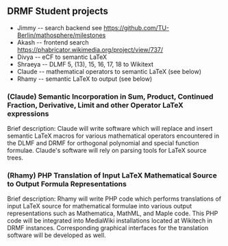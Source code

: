 ## DRMF Student projects

* Jimmy -- search backend see https://github.com/TU-Berlin/mathosphere/milestones
* Akash -- frontend search https://phabricator.wikimedia.org/project/view/737/
* Divya -- eCF to semantic LaTeX
* Shraeya -- DLMF 5, (13), 15, 16, 17, 18 to Wikitext
* Claude -- mathematical operators to semantic LaTeX (see below)
* Rhamy -- semantic LaTeX to output (see below)


### (Claude) Semantic Incorporation in Sum, Product, Continued Fraction, Derivative, Limit and other Operator LaTeX expressions 

Brief description: Claude will write software which will replace and 
insert semantic LaTeX macros for various mathematical operators 
encountered in the DLMF and DRMF for orthogonal polynomial and special 
function formulae. Claude's software will rely on parsing tools for 
LaTeX source trees.

### (Rhamy) PHP Translation of Input LaTeX Mathematical Source to Output Formula Representations 

Brief description:  Rhamy will write PHP code which performs 
translations of input LaTeX source for mathematical formulae into 
various output representations such as Mathematica, MathML, and Maple 
code.  This PHP code will be integrated into MediaWiki installations 
located at Wikitech in DRMF instances. Corresponding graphical 
interfaces for the translation software will be developed as well.
